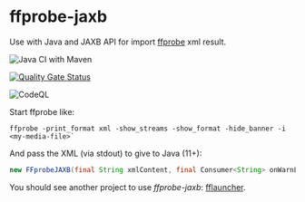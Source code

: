 # ffprobe-jaxb

Use with Java and JAXB API for import [ffprobe](https://ffmpeg.org/ffprobe.html) xml result.

![Java CI with Maven](https://github.com/hdsdi3g/ffprobe-jaxb/workflows/Java%20CI%20with%20Maven/badge.svg)

[![Quality Gate Status](https://sonarcloud.io/api/project_badges/measure?project=hdsdi3g_ffprobe-jaxb&metric=alert_status)](https://sonarcloud.io/dashboard?id=hdsdi3g_ffprobe-jaxb)

![CodeQL](https://github.com/hdsdi3g/ffprobe-jaxb/workflows/CodeQL/badge.svg)

Start ffprobe like:

```shell
ffprobe -print_format xml -show_streams -show_format -hide_banner -i <my-media-file>`
```

And pass the XML (via stdout) to give to Java (11+):

```java
new FFprobeJAXB(final String xmlContent, final Consumer<String> onWarnLog);
```

You should see another project to use *ffprobe-jaxb*: [fflauncher](https://github.com/hdsdi3g/fflauncher).
